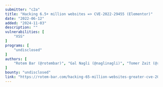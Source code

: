 ```yaml
---
submitter: "c2a"
title: "Hacking 6.5+ million websites => CVE-2022-29455 (Elementor)"
date: "2022-06-12"
added: "2024-11-03"
description: ""
vulnerabilities: [
    "XSS"
]
programs: [
    "undisclosed"
]
authors: [
    "Rotem Bar (@rotembar)", "Gal Nagli (@naglinagli)", "Tomer Zait (@realgam3)"
]
bounty: "undisclosed"
link: "https://rotem-bar.com/hacking-65-million-websites-greater-cve-2022-29455-elementor"
---
```




